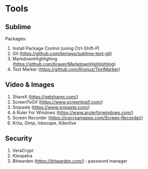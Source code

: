 # Tools

## Sublime
Packages:
1. Install Package Control (using Ctrl-Shift-P)
2. Git (https://github.com/kemayo/sublime-text-git)
3. MarkdownHighlighing (https://github.com/braver/MarkdownHighlighting)
4. Text Marker (https://github.com/Kronuz/TextMarker)

## Video & Images
1. ShareX (https://getsharex.com/)
2. ScreenToGif (https://www.screentogif.com/)
3. Snipaste (https://www.snipaste.com/)
4. A Ruler For Windows (https://www.arulerforwindows.com/)
5. Screen Recorder (https://icecreamapps.com/Screen-Recorder/)
6. Krita, Gimp, Inkscape, Kdenlive

## Security
1. VeraCrypt
2. Kleopatra
3. Bitwarden (https://bitwarden.com/) : password manager
